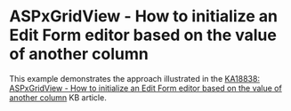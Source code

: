 # ASPxGridView - How to initialize an Edit Form editor based on the value of another column


<p>This example demonstrates the approach illustrated in the <a href="https://www.devexpress.com/Support/Center/p/KA18838">KA18838: ASPxGridView - How to initialize an Edit Form editor based on the value of another column</a> KB article.</p>

<br/>


